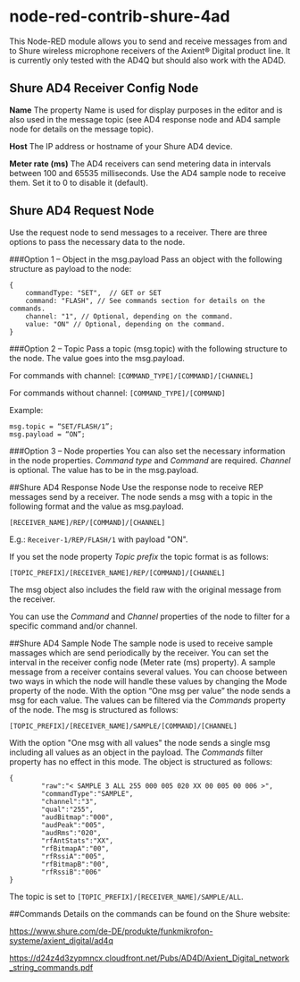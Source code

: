 # node-red-contrib-shure-4ad
This Node-RED module allows you to send and receive messages from and to Shure wireless microphone receivers of the Axient&reg; Digital product line. It is currently only tested with the AD4Q but should also work with the AD4D.

## Shure AD4 Receiver Config Node
**Name**
The property Name is used for display purposes in the editor and is also used in the message topic (see AD4 response node and AD4 sample node for details on the message topic).

**Host**
The IP address or hostname of your Shure AD4 device.

**Meter rate (ms)**
The AD4 receivers can send metering data in intervals between 100 and 65535 milliseconds. Use the AD4 sample node to receive them. Set it to 0 to disable it (default).


## Shure AD4 Request Node
Use the request node to send messages to a receiver. There are three options to pass the necessary data to the node.

###Option 1 – Object in the msg.payload
Pass an object with the following structure as payload to the node:
    
    {
	    commandType: "SET",  // GET or SET
	    command: "FLASH", // See commands section for details on the commands.
	    channel: "1", // Optional, depending on the command.
	    value: "ON" // Optional, depending on the command.
    }

###Option 2 – Topic
Pass a topic (msg.topic) with the following structure to the node. The value goes into the msg.payload.

For commands with channel: `[COMMAND_TYPE]/[COMMAND]/[CHANNEL]`

For commands without channel: `[COMMAND_TYPE]/[COMMAND]`

Example:
 
    msg.topic = “SET/FLASH/1”;
    msg.payload = “ON”;

###Option 3 – Node properties
You can also set the necessary information in the node properties. _Command type_ and _Command_ are required. _Channel_ is optional. The value has to be in the msg.payload.

##Shure AD4 Response Node
Use the response node to receive REP messages send by a receiver. The node sends a msg with a topic in the following format and the value as msg.payload.

`[RECEIVER_NAME]/REP/[COMMAND]/[CHANNEL]`

E.g.: `Receiver-1/REP/FLASH/1` with payload "ON".

If you set the node property _Topic prefix_ the topic format is as follows:

`[TOPIC_PREFIX]/[RECEIVER_NAME]/REP/[COMMAND]/[CHANNEL]`

The msg object also includes the field raw with the original message from the receiver.

You can use the _Command_ and _Channel_ properties of the node to filter for a specific command and/or channel.

##Shure AD4 Sample Node
The sample node is used to receive sample massages which are send periodically by the receiver. You can set the interval in the receiver config node (Meter rate (ms) property).
A sample message from a receiver contains several values. You can choose between two ways in which the node will handle these values by changing the Mode property of the node. With the option “One msg per value” the node sends a msg for each value. The values can be filtered via the _Commands_ property of the node. The msg is structured as follows:

`[TOPIC_PREFIX]/[RECEIVER_NAME]/SAMPLE/[COMMAND]/[CHANNEL]`

With the option "One msg with all values" the node sends a single msg including all values as an object in the payload. The _Commands_ filter property has no effect in this mode. The object is structured as follows:

    {
        	"raw":"< SAMPLE 3 ALL 255 000 005 020 XX 00 005 00 006 >",
        	"commandType":"SAMPLE",
        	"channel":"3",
        	"qual":"255",
        	"audBitmap":"000",
        	"audPeak":"005",
        	"audRms":"020",
        	"rfAntStats":"XX",
        	"rfBitmapA":"00",
        	"rfRssiA":"005",
        	"rfBitmapB":"00",
        	"rfRssiB":"006"
    }
    
The topic is set to `[TOPIC_PREFIX]/[RECEIVER_NAME]/SAMPLE/ALL`.


##Commands
Details on the commands can be found on the Shure website:

https://www.shure.com/de-DE/produkte/funkmikrofon-systeme/axient_digital/ad4q

https://d24z4d3zypmncx.cloudfront.net/Pubs/AD4D/Axient_Digital_network_string_commands.pdf
